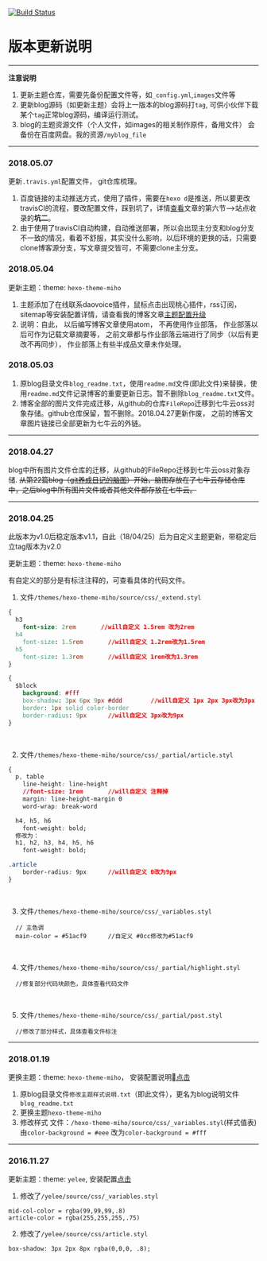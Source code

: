 [![Build Status](https://www.travis-ci.org/williamHappy/williamHappy.github.io.svg?branch=blog_source)](https://www.travis-ci.org/williamHappy/williamHappy.github.io)
# 版本更新说明

---


 **注意说明**
1. 更新主题仓库，需要先备份配置文件等，如`_config.yml`,`images`文件等
2. 更新blog源码（如更新主题）会将上一版本的blog源码打`tag`, 可供小伙伴下载某个`tag`正常blog源码，编译运行测试。
3. blog的主题资源文件（个人文件，如images的相关制作原件，备用文件）
	会备份在百度网盘。我的资源`/myblog_file`

---

### 2018.05.07
更新`.travis.yml`配置文件， git仓库梳理。

1. 百度链接的主动推送方式，使用了插件，需要在`hexo d`是推送，所以要更改travisCI的流程，要改配置文件，踩到坑了，详情[查看][2]文章的第六节-->站点收录的**坑二**。
2. 由于使用了travisCI自动构建，自动推送部署，所以会出现主分支和blog分支不一致的情况，看着不舒服，其实没什么影响，以后环境的更换的话，只需要clone博客源分支，写文章提交皆可，不需要clone主分支。

### 2018.05.04

更新主题：theme: `hexo-theme-miho`

1. 主题添加了在线联系daovoice插件，鼠标点击出现桃心插件，rss订阅，sitemap等安装配置详情，请查看我的博客文章[主题配置升级][2]
2. 说明：自此， 以后编写博客文章使用atom， 不再使用作业部落， 作业部落以后可作为记载文章摘要等， 之前文章都与作业部落云端进行了同步（以后有更改不再同步）， 作业部落上有些半成品文章未作处理。

### 2018.05.03

1. 原blog目录文件`blog_readme.txt`，使用`readme.md`文件(即此文件)来替换，使用`readme.md`文件记录博客的重要更新日志。暂不删除`blog_readme.txt`文件。
2. 博客全部的图片文件完成迁移，从github的仓库`FileRepo`迁移到七牛云oss对象存储。github仓库保留，暂不删除。2018.04.27更新作废， 之前的博客文章图片链接已全部更新为七牛云的外链。

---

### 2018.04.27
blog中所有图片文件仓库的迁移，从github的FileRepo迁移到七牛云oss对象存储.
~~从第22篇blog（[git养成日记的脑图][1]）开始，脑图存放在了七牛云存储仓库中，之后blog中所有图片文件或者其他文件都存放在七牛云。~~

---

### 2018.04.25

此版本为v1.0后稳定版本v1.1，自此（18/04/25）后为自定义主题更新，带稳定后立tag版本为v2.0

更新主题：theme: `hexo-theme-miho`

有自定义的部分是有标注注释的，可查看具体的代码文件。

1. 文件`/themes/hexo-theme-miho/source/css/_extend.styl`
```css
{
  h3
  	font-size: 2rem       //will自定义 1.5rem 改为2rem
  h4
  	font-size: 1.5rem       //will自定义 1.2rem改为1.5rem
  h5
  	font-size: 1.3rem       //will自定义 1rem改为1.3rem
}
```

```css
{
  $block
    background: #fff
    box-shadow: 3px 6px 9px #ddd		//will自定义 1px 2px 3px改为3px 6px 9px
    border: 1px solid color-border
    border-radius: 9px		//will自定义 3px改为9px
}
```
<br>

2. 文件`/themes/hexo-theme-miho/source/css/_partial/article.styl`

```css
{
  p, table
  	line-height: line-height
  	//font-size: 1rem       //will自定义 注释掉
  	margin: line-height-margin 0
  	word-wrap: break-word

  h4, h5, h6
  	font-weight: bold;
  修改为：
  h1, h2, h3, h4, h5, h6
  	font-weight: bold;

.article
	border-radius: 9px		//will自定义 0改为9px
}
```
<br>

3. 文件`/themes/hexo-theme-miho/source/css/_variables.styl`

```
  // 主色调
  main-color = #51acf9		//自定义 #0cc修改为#51acf9
```
<br>

4. 文件`/themes/hexo-theme-miho/source/css/_partial/highlight.styl`
```
  //修复部分代码块颜色，具体查看代码文件
```
<br>

5. 文件`/themes/hexo-theme-miho/source/css/_partial/post.styl`
```
  //修改了部分样式，具体查看文件标注
```

---

### 2018.01.19

更换主题：theme: `hexo-theme-miho`， 安装配置说明[点击][3]

1. 原blog目录文件`修改主题样式说明.txt`（即此文件），更名为blog说明文件`blog_readme.txt`
2. 更换主题`hexo-theme-miho `
3. 修改样式
文件：`/hexo-theme-miho/source/css/_variables.styl`(样式值表)
由`color-background = #eee` 改为`color-background = #fff `

---

### 2016.11.27

更新主题：theme: `yelee`, 安装配置[点击][4]

1. 修改了`/yelee/source/css/_variables.styl`
```
mid-col-color = rgba(99,99,99,.8)
article-color = rgba(255,255,255,.75)
```

2. 修改了`/yelee/source/css/article.styl`
```
box-shadow: 3px 2px 8px rgba(0,0,0, .8);
```

[1]: https://github.com/williamHappy/williamHappy.github.io/blob/blog_source/source/_posts/22_2018-04-26_git%E5%85%BB%E6%88%90%E6%97%A5%E8%AE%B0.md
[2]: http://blog.willhappy.cn/2018/05/06/27_2018-05-06_hexo%E4%B8%BB%E9%A2%98%E9%85%8D%E7%BD%AE%E5%8D%87%E7%BA%A7/
[3]: https://github.com/WongMinHo/hexo-theme-miho
[4]: https://github.com/MOxFIVE/hexo-theme-yelee
